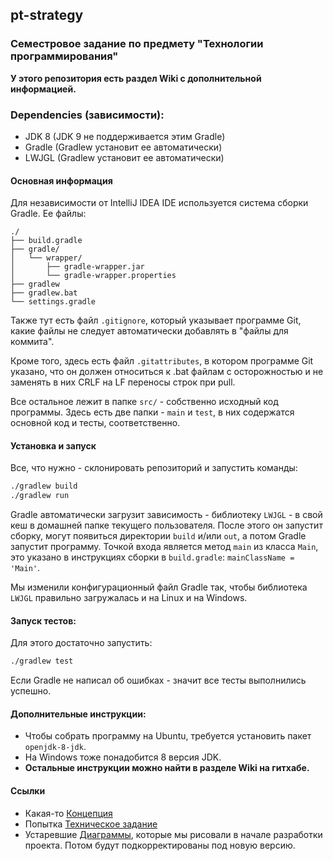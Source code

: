 ## pt-strategy

### Семестровое задание по предмету "Технологии программирования"

**У этого репозитория есть раздел Wiki с дополнительной информацией.**

### Dependencies (зависимости):
* JDK 8 (JDK 9 не поддерживается этим Gradle)
* Gradle (Gradlew установит ее автоматически)
* LWJGL (Gradlew установит ее автоматически)

#### Основная информация
Для независимости от IntelliJ IDEA IDE используется система сборки
Gradle. Ее файлы:

```text
./
├── build.gradle
├── gradle/
│   └── wrapper/
│       ├── gradle-wrapper.jar
│       └── gradle-wrapper.properties
├── gradlew
├── gradlew.bat
└── settings.gradle
```

Также тут есть файл `.gitignore`, который указывает программе
Git, какие файлы не следует автоматически добавлять в
"файлы для коммита".

Кроме того, здесь есть файл `.gitattributes`, в котором программе Git указано,
что он должен относиться к .bat файлам с осторожностью и не заменять в них
CRLF на LF переносы строк при pull.

Все остальное лежит в папке `src/` - собственно исходный код программы.
Здесь есть две папки - `main` и `test`, в них содержатся
основной код и тесты, соответственно.

#### Установка и запуск
Все, что нужно - склонировать репозиторий и запустить команды:

```bash
./gradlew build
./gradlew run
```

Gradle автоматически загрузит зависимость - библиотеку `LWJGL` -
в свой кеш в домашней папке текущего пользователя. После этого он запустит
сборку, могут появиться директории `build` и/или `out`, а потом Gradle
запустит программу. Точкой входа является метод `main` из класса `Main`,
это указано в инструкциях сборки в `build.gradle`: `mainClassName = 'Main'`.

Мы изменили конфигурационный файл Gradle так, чтобы библиотека `LWJGL`
правильно загружалась и на Linux и на Windows.


#### Запуск тестов:
Для этого достаточно запустить:

```bash
./gradlew test
```

Если Gradle не написал об ошибках - значит все тесты выполнились успешно.


#### Дополнительные инструкции:
* Чтобы собрать программу на Ubuntu, требуется установить
пакет `openjdk-8-jdk`.
* На Windows тоже понадобится 8 версия JDK.
* **Остальные инструкции можно найти в разделе Wiki на гитхабе.**


#### Ссылки
* Какая-то [Концепция](https://docs.google.com/document/d/e/2PACX-1vSpHRiPfLlqVUm37otCjSqb913a2Rj6wKtj59bPCHMOy2IUX041F3jNrHfqbqNyguhXppTrVQphbS43/pub)
* Попытка [Техническое задание](https://docs.google.com/document/d/e/2PACX-1vQM3NRpSZ0w1k_juJK0osW2sz-D8cKg0Lm-9CzF7Vcr4Iquctj_FX4qmdZEONR3xDyRBMt_i7b5aspf/pub)
* Устаревшие [Диаграммы](https://www.draw.io/?lightbox=1&highlight=0000ff&edit=_blank&layers=1&nav=1&title=Diagrams#Uhttps%3A%2F%2Fdrive.google.com%2Fuc%3Fid%3D17TI6yRmGKrILYu83-H9geccFlDeuWDhf%26export%3Ddownload),
которые мы рисовали в начале разработки проекта.
Потом будут подкорректированы под новую версию.
